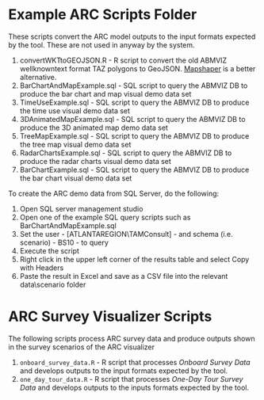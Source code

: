 # Example ARC Scripts Folder
These scripts convert the ARC model outputs to the input formats expected by the tool.  These are not used in anyway by the system.  
1. convertWKTtoGEOJSON.R - R script to convert the old ABMVIZ wellknowntext format TAZ polygons to GeoJSON.  [Mapshaper](http://www.mapshaper.org) is a better alternative.
4. BarChartAndMapExample.sql - SQL script to query the ABMVIZ DB to produce the bar chart and map visual demo data set
5. TimeUseExample.sql - SQL script to query the ABMVIZ DB to produce the time use visual demo data set
6. 3DAnimatedMapExample.sql - SQL script to query the ABMVIZ DB to produce the 3D animated map demo data set
7. TreeMapExample.sql - SQL script to query the ABMVIZ DB to produce the tree map visual demo data set
8. RadarChartsExample.sql - SQL script to query the ABMVIZ DB to produce the radar charts visual demo data set
9. BarChartExample.sql - SQL script to query the ABMVIZ DB to produce the bar chart visual demo data set

To create the ARC demo data from SQL Server, do the following:
1. Open SQL server management studio
2. Open one of the example SQL query scripts such as BarChartAndMapExample.sql
3. Set the user - [ATLANTAREGION\TAMConsult] - and schema (i.e. scenario) - BS10 - to query
4. Execute the script
5. Right click in the upper left corner of the results table and select Copy with Headers
6. Paste the result in Excel and save as a CSV file into the relevant data\scenario folder

# ARC Survey Visualizer Scripts

The following scripts process ARC survey data and produce outputs shown in the survey scenarios of the ARC visualizer

1. `onboard_survey_data.R` - R script that processes *Onboard Survey Data* and develops outputs to the input formats expected by the tool.
2. `one_day_tour_data.R` - R script that processes *One-Day Tour Survey Data* and develops outputs to the inputs formats expected by the tool.